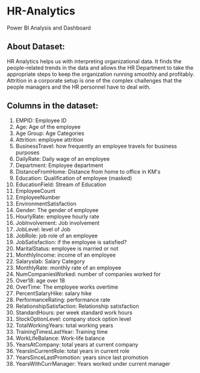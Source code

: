 # HR-Analytics
Power BI Analysis and Dashboard
## About Dataset:
HR Analytics helps us with interpreting organizational data. It finds the people-related trends in the data and allows the HR Department to take the appropriate steps to keep the organization running smoothly and profitably. Attrition in a corporate setup is one of the complex challenges that the people managers and the HR personnel have to deal with.
## Columns in the dataset:
1. EMPID: Employee ID
2. Age: Age of the employee
3. Age Group: Age Categories
4. Attrition: employee attrition
5. BusinessTravel: how frequently an employee travels for business purposes
6. DailyRate: Daily wage of an employee
7. Department: Employee department
8. DistanceFromHome: Distance from home to office in KM's
9. Education: Qualification of employee (masked)
10. EducationField: Stream of Education
11. EmployeeCount
12. EmployeeNumber
13. EnvironmentSatisfaction
14. Gender: The gender of employee
15. HourlyRate: employee hourly rate
16. JobInvolvement: Job involvement
17. JobLevel: level of Job
18. JobRole: job role of an employee
19. JobSatisfaction: if the employee is satisfied?
20. MaritalStatus: employee is married or not
21. MonthlyIncome: income of an employee
22. Salaryslab: Salary Category
23. MonthlyRate: monthly rate of an employee
24. NumCompaniesWorked: number of companies worked for
25. Over18: age over 18
26. OverTime: The employee works overtime
27. PercentSalaryHike: salary hike
28. PerformanceRating: performance rate
29. RelationshipSatisfaction: Relationship satisfaction
30. StandardHours: per week standard work hours
31. StockOptionLevel: company stock option level
32. TotalWorkingYears: total working years
33. TrainingTimesLastYear: Training time
34. WorkLifeBalance: Work-life balance
35. YearsAtCompany: total years at current company
36. YearsInCurrentRole: total years in current role
37. YearsSinceLastPromotion: years since last promotion
38. YearsWithCurrManager: Years worked under current manager
